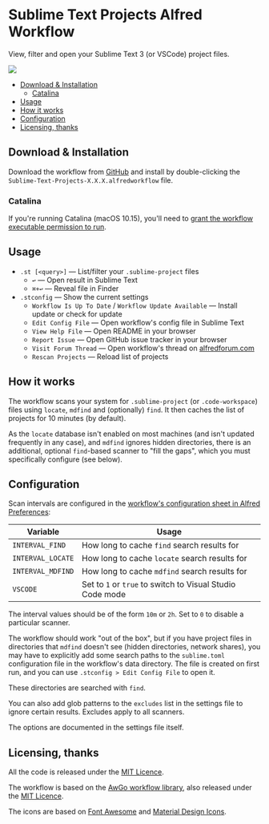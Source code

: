 
Sublime Text Projects Alfred Workflow
=====================================

View, filter and open your Sublime Text 3 (or VSCode) project files.

![][demo]

<!-- MarkdownTOC autolink="true" autoanchor="true" -->

- [Download & Installation](#download--installation)
    - [Catalina](#catalina)
- [Usage](#usage)
- [How it works](#how-it-works)
- [Configuration](#configuration)
- [Licensing, thanks](#licensing-thanks)

<!-- /MarkdownTOC -->


<a id="download--installation"></a>
Download & Installation
-----------------------

Download the workflow from [GitHub][gh-releases] and install by double-clicking the `Sublime-Text-Projects-X.X.X.alfredworkflow` file.


<a id="catalina"></a>
### Catalina ###

If you're running Catalina (macOS 10.15), you'll need to [grant the workflow executable permission to run][catalina].


<a id="usage"></a>
Usage
-----

- `.st [<query>]` — List/filter your `.sublime-project` files
	+ `↩` — Open result in Sublime Text
	+ `⌘+↩` — Reveal file in Finder
- `.stconfig` — Show the current settings
    - `Workflow Is Up To Date` / `Workflow Update Available` — Install update or check for update
    - `Edit Config File` — Open workflow's config file in Sublime Text
    - `View Help File` — Open README in your browser
    - `Report Issue` — Open GitHub issue tracker in your browser
    - `Visit Forum Thread` — Open workflow's thread on [alfredforum.com][forum]
    - `Rescan Projects` — Reload list of projects


<a id="how-it-works"></a>
How it works
------------

The workflow scans your system for `.sublime-project` (or `.code-workspace`) files using `locate`, `mdfind` and (optionally) `find`. It then caches the list of projects for 10 minutes (by default).

As the `locate` database isn't enabled on most machines (and isn't updated frequently in any case), and `mdfind` ignores hidden directories, there is an additional, optional `find`-based scanner to "fill the gaps", which you must specifically configure (see below).


<a id="configuration"></a>
Configuration
-------------

Scan intervals are configured in the [workflow's configuration sheet in Alfred Preferences][confsheet]:

|      Variable     |                           Usage                           |
|-------------------|-----------------------------------------------------------|
| `INTERVAL_FIND`   | How long to cache `find` search results for               |
| `INTERVAL_LOCATE` | How long to cache `locate` search results for             |
| `INTERVAL_MDFIND` | How long to cache `mdfind` search results for             |
| `VSCODE`          | Set to `1` or `true` to switch to Visual Studio Code mode |

The interval values should be of the form `10m` or `2h`. Set to `0` to disable a particular scanner.

The workflow should work "out of the box", but if you have project files in directories that `mdfind` doesn't see (hidden directories, network shares), you may have to explicitly add some search paths to the `sublime.toml` configuration file in the workflow's data directory. The file is created on first run, and you can use `.stconfig > Edit Config File` to open it.

These directories are searched with `find`.

You can also add glob patterns to the `excludes` list in the settings file to ignore certain results. Excludes apply to all scanners.

The options are documented in the settings file itself.


<a id="licensing-thanks"></a>
Licensing, thanks
-----------------

All the code is released under the [MIT Licence][mit].

The workflow is based on the [AwGo workflow library][awgo], also released under the [MIT Licence][mit].

The icons are based on [Font Awesome][awesome] and [Material Design Icons][matcom].

[forum]: https://www.alfredforum.com
[awgo]: https://github.com/deanishe/awgo
[awesome]: https://fontawesome.com
[matcom]: https://materialdesignicons.com/
[demo]: https://raw.githubusercontent.com/deanishe/alfred-sublime-text/master/demo.gif
[gh-releases]: https://github.com/deanishe/alfred-sublime-text/releases/latest
[mit]: http://opensource.org/licenses/MIT
[confsheet]: https://www.alfredapp.com/help/workflows/advanced/variables/#environment
[catalina]: https://github.com/deanishe/awgo/wiki/Catalina
